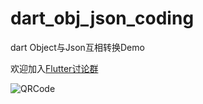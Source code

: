 # dart_obj_json_coding
dart Object与Json互相转换Demo

欢迎加入[Flutter讨论群](https://jq.qq.com/?_wv=1027&k=5easOy7)

![QRCode](http://cmasset.mangosteen.tech/qrcode_flutter_group.jpg?imageView2/1/w/260/h/370)
